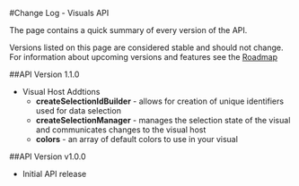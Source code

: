 #Change Log - Visuals API

The page contains a quick summary of every version of the API.

Versions listed on this page are considered stable and should not change. For information about upcoming versions and features see the [Roadmap](roadmap/README.md)

##API Version 1.1.0

* Visual Host Addtions
    * **createSelectionIdBuilder** - allows for creation of unique identifiers used for data selection
    * **createSelectionManager** - manages the selection state of the visual and communicates changes to the visual host
    * **colors** - an array of default colors to use in your visual

##API Version v1.0.0

* Initial API release
